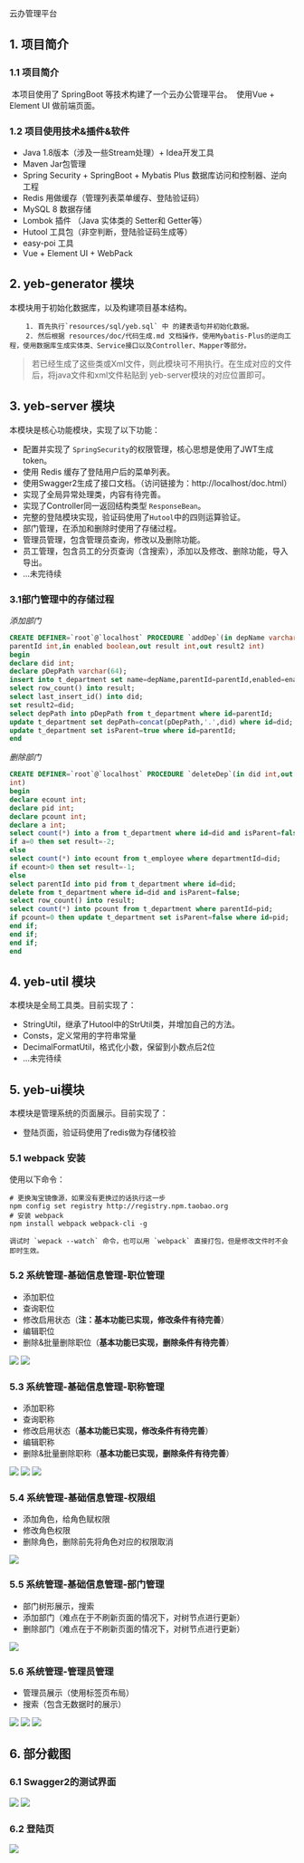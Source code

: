 云办管理平台

## 1. 项目简介
### 1.1 项目简介

​		本项目使用了 SpringBoot 等技术构建了一个云办公管理平台。
​        使用Vue + Element UI 做前端页面。



### 1.2 项目使用技术&插件&软件

+ Java 1.8版本（涉及一些Stream处理）+ Idea开发工具
+ Maven Jar包管理
+ Spring Security + SpringBoot + Mybatis Plus 数据库访问和控制器、逆向工程
+ Redis 用做缓存（管理列表菜单缓存、登陆验证码）
+ MySQL 8 数据存储
+ Lombok 插件 （Java 实体类的 Setter和 Getter等）
+ Hutool 工具包（非空判断，登陆验证码生成等）
+ easy-poi 工具
+ Vue + Element UI + WebPack

## 2. yeb-generator 模块

本模块用于初始化数据库，以及构建项目基本结构。

		1. 首先执行`resources/sql/yeb.sql` 中 的建表语句并初始化数据。
  		2. 然后根据 resources/doc/代码生成.md 文档操作，使用Mybatis-Plus的逆向工程，使用数据库生成实体类、Service接口以及Controller、Mapper等部分。

> 若已经生成了这些类或Xml文件，则此模块可不用执行。在生成对应的文件后，将java文件和xml文件粘贴到 yeb-server模块的对应位置即可。

## 3. yeb-server 模块

本模块是核心功能模块，实现了以下功能：

+ 配置并实现了 `SpringSecurity`的权限管理，核心思想是使用了JWT生成token。
+ 使用 Redis 缓存了登陆用户后的菜单列表。
+ 使用Swagger2生成了接口文档。（访问链接为：http://localhost/doc.html）
+ 实现了全局异常处理类，内容有待完善。
+ 实现了Controller同一返回结构类型 `ResponseBean`。
+ 完整的登陆模块实现，验证码使用了`Hutool`中的四则运算验证。
+ 部门管理，在添加和删除时使用了存储过程。
+ 管理员管理，包含管理员查询，修改以及删除功能。
+ 员工管理，包含员工的分页查询（含搜索），添加以及修改、删除功能，导入导出。
+ ...未完待续

### 3.1部门管理中的存储过程
*添加部门*
```sql
CREATE DEFINER=`root`@`localhost` PROCEDURE `addDep`(in depName varchar(32),in
parentId int,in enabled boolean,out result int,out result2 int)
begin
declare did int;
declare pDepPath varchar(64);
insert into t_department set name=depName,parentId=parentId,enabled=enabled;
select row_count() into result;
select last_insert_id() into did;
set result2=did;
select depPath into pDepPath from t_department where id=parentId;
update t_department set depPath=concat(pDepPath,'.',did) where id=did;
update t_department set isParent=true where id=parentId;
end
```

*删除部门*
```sql
CREATE DEFINER=`root`@`localhost` PROCEDURE `deleteDep`(in did int,out result
int)
begin
declare ecount int;
declare pid int;
declare pcount int;
declare a int;
select count(*) into a from t_department where id=did and isParent=false;
if a=0 then set result=-2;
else
select count(*) into ecount from t_employee where departmentId=did;
if ecount>0 then set result=-1;
else
select parentId into pid from t_department where id=did;
delete from t_department where id=did and isParent=false;
select row_count() into result;
select count(*) into pcount from t_department where parentId=pid;
if pcount=0 then update t_department set isParent=false where id=pid;
end if;
end if;
end if;
end
```


## 4. yeb-util 模块

本模块是全局工具类。目前实现了：

+ StringUtil，继承了Hutool中的StrUtil类，并增加自己的方法。
+ Consts，定义常用的字符串常量
+ DecimalFormatUtil，格式化小数，保留到小数点后2位
+ ...未完待续




## 5. yeb-ui模块

本模块是管理系统的页面展示。目前实现了：

+ 登陆页面，验证码使用了redis做为存储校验

### 5.1 webpack 安装
使用以下命令：
```text
# 更换淘宝镜像源，如果没有更换过的话执行这一步
npm config set registry http://registry.npm.taobao.org
# 安装 webpack
npm install webpack webpack-cli -g

调试时 `wepack --watch` 命令，也可以用 `webpack` 直接打包，但是修改文件时不会即时生效。
```

### 5.2 系统管理-基础信息管理-职位管理
+ 添加职位
+ 查询职位
+ 修改启用状态（**注：基本功能已实现，修改条件有待完善**）
+ 编辑职位
+ 删除&批量删除职位（**基本功能已实现，删除条件有待完善**）

<img src="img/pic4.png">

<img src="img/pic5.png">



### 5.3 系统管理-基础信息管理-职称管理

+ 添加职称
+ 查询职称
+ 修改启用状态（**基本功能已实现，修改条件有待完善**）
+ 编辑职称
+ 删除&批量删除职称（**基本功能已实现，删除条件有待完善**）

<img src="img/pic6.png">

<img src="img/pic7.png">

<img src="img/pic8.png">

### 5.4 系统管理-基础信息管理-权限组

+ 添加角色，给角色赋权限
+ 修改角色权限
+ 删除角色，删除前先将角色对应的权限取消

<img src="img/pic9.png">

### 5.5 系统管理-基础信息管理-部门管理

+ 部门树形展示，搜索
+ 添加部门（难点在于不刷新页面的情况下，对树节点进行更新）
+ 删除部门（难点在于不刷新页面的情况下，对树节点进行更新）

<img src="img/pic10.png">


### 5.6 系统管理-管理员管理

+ 管理员展示（使用标签页布局）
+ 搜索（包含无数据时的展示）

<img src="img/pic11.png">

<img src="img/pic12.png">

<img src="img/pic13.png">


## 6. 部分截图

### 6.1 Swagger2的测试界面

<img src='img/pic1.png'/>

<img src='img/pic2.png'/>

### 6.2 登陆页

<img src='img/pic3.png'/>


